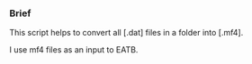 ### Brief
This script helps to convert all [.dat] files in a folder into [.mf4].

I use mf4 files as an input to EATB.

